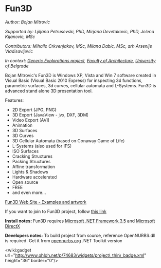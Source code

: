 # Fun3D #
_Author: Bojan Mitrovic_

_Supported by:_
_Ljiljana Petrusevski, PhD, Mirjana Devetakovic, PhD, Jelena Kijanovic, MSc_

_Contributors:_
_Mihailo Crkvenjakov, MSc, Milana Dabic, MSc, arh Arsenije Vladisavljevic_

_In context: [Generic Explorations project](http://genericexplorations.blogspot.com), [Faculty of Architecture](http://www.arh.bg.ac.rs/code/navigate.asp?Id=2296), [University of Belgrade](http://www.bg.ac.rs/en_index.php)_

Bojan Mitrovic's Fun3D is Windows XP, Vista and Win 7 software created in Visual Basic (Visual Basic 2010 Express) for inspecting 3d functions, parametric surfaces, 3d curves, cellular automata and L-Systems. Fun3D is advanced stand alone 3D presentation tool.

Features:
  * 2D Export (JPG, PNG)
  * 3D Export (JavaView - jvx, DXF, 3DM)
  * Video Export (AVI)
  * Animation
  * 3D Surfaces
  * 3D Curves
  * 3D Cellular Automata (based on Conaway Game of Life)
  * L-Systems (also used for IFS)
  * ISO Surfaces
  * Cracking Structures
  * Packing Structures
  * Affine transformation
  * Lights & Shadows
  * Hardware accelerated
  * Open source
  * FREE
  * and even more...

[Fun3D Web Site - Examples and artwork](http://sites.google.com/site/softwarevolution/Home/fun3d)

If you want to join to Fun3D project, follow [this link](HowToJoin.md)

**Install notes:** Fun3D requires [Microsoft .NET Framework 3.5](http://www.microsoft.com/downloads/en/details.aspx?familyid=AB99342F-5D1A-413D-8319-81DA479AB0D7&displaylang=en) and [Microsoft DirectX](http://www.microsoft.com/downloads/en/details.aspx?FamilyID=2DA43D38-DB71-4C1B-BC6A-9B6652CD92A3)

**Developers notes:** To build project from source, reference OpenNURBS.dll is required. Get it from [opennurbs.org](http://www.opennurbs.org) .NET Toolkit version

&lt;wiki:gadget url="http://www.ohloh.net/p/74683/widgets/project\_thin\_badge.xml" height="36" border="0"/&gt;
